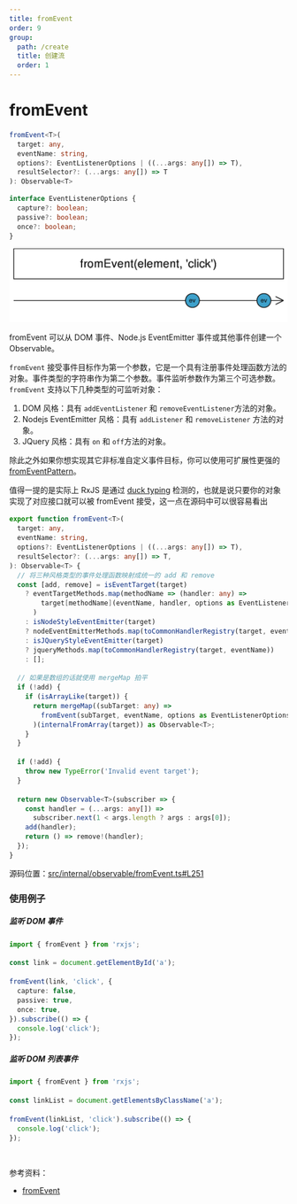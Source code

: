 ```yaml
---
title: fromEvent
order: 9
group:
  path: /create
  title: 创建流
  order: 1
---
```


# fromEvent

```ts
fromEvent<T>(
  target: any,
  eventName: string,
  options?: EventListenerOptions | ((...args: any[]) => T),
  resultSelector?: (...args: any[]) => T
): Observable<T>
```

```typescript
interface EventListenerOptions {
  capture?: boolean;
  passive?: boolean;
  once?: boolean;
}
```

![fromEvent](./images/fromEvent.png)

fromEvent 可以从 DOM 事件、Node.js EventEmitter 事件或其他事件创建一个 Observable。

`fromEvent` 接受事件目标作为第一个参数，它是一个具有注册事件处理函数方法的对象。事件类型的字符串作为第二个参数。事件监听参数作为第三个可选参数。`fromEvent` 支持以下几种类型的可监听对象：

1. DOM 风格：具有 `addEventListener` 和 `removeEventListener`方法的对象。
2. Nodejs EventEmitter 风格：具有 `addListener` 和 `removeListener` 方法的对象。
3. JQuery 风格：具有 `on` 和 `off`方法的对象。

除此之外如果你想实现其它非标准自定义事件目标，你可以使用可扩展性更强的 [fromEventPattern](/streams/create/from-event)。

值得一提的是实际上 RxJS 是通过 [duck typing](https://zh.wikipedia.org/zh-hans/%E9%B8%AD%E5%AD%90%E7%B1%BB%E5%9E%8B) 检测的，也就是说只要你的对象实现了对应接口就可以被 fromEvent 接受，这一点在源码中可以很容易看出

```typescript
export function fromEvent<T>(
  target: any,
  eventName: string,
  options?: EventListenerOptions | ((...args: any[]) => T),
  resultSelector?: (...args: any[]) => T,
): Observable<T> {
  // 将三种风格类型的事件处理函数映射成统一的 add 和 remove
  const [add, remove] = isEventTarget(target)
    ? eventTargetMethods.map(methodName => (handler: any) =>
        target[methodName](eventName, handler, options as EventListenerOptions),
      )
    : isNodeStyleEventEmitter(target)
    ? nodeEventEmitterMethods.map(toCommonHandlerRegistry(target, eventName))
    : isJQueryStyleEventEmitter(target)
    ? jqueryMethods.map(toCommonHandlerRegistry(target, eventName))
    : [];

  // 如果是数组的话就使用 mergeMap 拍平
  if (!add) {
    if (isArrayLike(target)) {
      return mergeMap((subTarget: any) =>
        fromEvent(subTarget, eventName, options as EventListenerOptions),
      )(internalFromArray(target)) as Observable<T>;
    }
  }

  if (!add) {
    throw new TypeError('Invalid event target');
  }

  return new Observable<T>(subscriber => {
    const handler = (...args: any[]) =>
      subscriber.next(1 < args.length ? args : args[0]);
    add(handler);
    return () => remove!(handler);
  });
}
```

源码位置：[src/internal/observable/fromEvent.ts#L251](https://github.com/ReactiveX/rxjs/blob/4f4ac0074b4bc8aead728e2fa7aa0a9061f56f0b/src/internal/observable/fromEvent.ts#L251)

### 使用例子

##### 监听 DOM 事件

```ts
import { fromEvent } from 'rxjs';

const link = document.getElementById('a');

fromEvent(link, 'click', {
  capture: false,
  passive: true,
  once: true,
}).subscribe(() => {
  console.log('click');
});
```

##### 监听 DOM 列表事件

```typescript
import { fromEvent } from 'rxjs';

const linkList = document.getElementsByClassName('a');

fromEvent(linkList, 'click').subscribe(() => {
  console.log('click');
});
```

<br/>

参考资料：

- [fromEvent](https://rxjs.dev/api/index/function/fromEvent)
